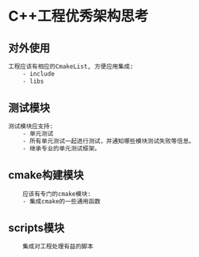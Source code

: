 # C++工程优秀架构思考
## 对外使用
```bash
工程应该有相应的CmakeList, 方便应用集成:
    - include
    - libs
```

## 测试模块
```bash
测试模块应支持:
    - 单元测试
    - 所有单元测试一起进行测试，并通知哪些模块测试失败等信息。
    - 继承专业的单元测试框架。
```

## cmake构建模块
```bash
    应该有专门的cmake模块:
    - 集成cmake的一些通用函数
```

## scripts模块
```bash
    集成对工程处理有益的脚本
```